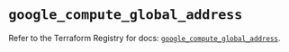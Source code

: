 # `google_compute_global_address`

Refer to the Terraform Registry for docs: [`google_compute_global_address`](https://registry.terraform.io/providers/hashicorp/google-beta/6.3.0/docs/resources/google_compute_global_address).
